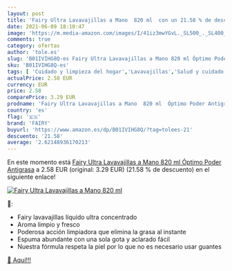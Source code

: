 ```yaml
---
layout: post
title: 'Fairy Ultra Lavavajillas a Mano  820 ml  con un 21.58 % de descuento'
date: 2021-06-09 18:10:47
image: 'https://m.media-amazon.com/images/I/41iz3mwYGvL._SL500_._SL400_.jpg'
comments: true
category: ofertas
author: 'tole.es'
slug: 'B01IVIHG8Q-es Fairy Ultra Lavavajillas a Mano 820 ml Óptimo Poder Antigrasa'
sku: 'B01IVIHG8Q-es'
tags: [ 'Cuidado y limpieza del hogar','Lavavajillas','Salud y cuidado personal','fairy', ]
actualPrice: 2.58 EUR
currency: EUR
price: 2.58
comparePrice: 3.29 EUR
prodname: 'Fairy Ultra Lavavajillas a Mano  820 ml  Óptimo Poder Antigrasa'
country: 'es'
flag: '🇪🇸'
brand: 'FAIRY'
buyurl: 'https://www.amazon.es/dp/B01IVIHG8Q/?tag=tolees-21'
descuento: '21.58'
average: '2.62148936170213'
---
```


En este momento está [Fairy Ultra Lavavajillas a Mano  820 ml  Óptimo Poder Antigrasa](https://www.amazon.es/dp/B01IVIHG8Q/?tag=tolees-21) a 2.58 EUR (original: 3.29 EUR) (21.58 %  de descuento) en el siguiente enlace!

[![Fairy Ultra Lavavajillas a Mano  820 ml ](https://m.media-amazon.com/images/I/41iz3mwYGvL._SL500_._SL400_.jpg)](https://www.amazon.es/dp/B01IVIHG8Q/?tag=tolees-21)

🔎:

- Fairy lavavajillas líquido ultra concentrado
- Aroma limpio y fresco
- Poderosa acción limpiadora que elimina la grasa al instante
- Espuma abundante con una sola gota y aclarado fácil
- Nuestra fórmula respeta la piel por lo que no es necesario usar guantes

[🛒 Aquí!!!](https://www.amazon.es/dp/B01IVIHG8Q/?tag=tolees-21)
